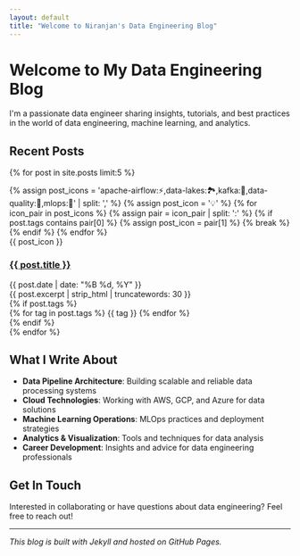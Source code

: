```yaml
---
layout: default
title: "Welcome to Niranjan's Data Engineering Blog"
---
```


# Welcome to My Data Engineering Blog

I'm a passionate data engineer sharing insights, tutorials, and best practices in the world of data engineering, machine learning, and analytics.

## Recent Posts

{% for post in site.posts limit:5 %}
<div class="post-card">
    {% assign post_icons = 'apache-airflow:⚡,data-lakes:🏞️,kafka:🚀,data-quality:🎯,mlops:🤖' | split: ',' %}
    {% assign post_icon = '💡' %}
    {% for icon_pair in post_icons %}
        {% assign pair = icon_pair | split: ':' %}
        {% if post.tags contains pair[0] %}
            {% assign post_icon = pair[1] %}
            {% break %}
        {% endif %}
    {% endfor %}
    <div class="post-image">{{ post_icon }}</div>
    <h3><a href="{{ post.url | relative_url }}">{{ post.title }}</a></h3>
    <div class="post-meta">{{ post.date | date: "%B %d, %Y" }}</div>
    <div class="post-excerpt">{{ post.excerpt | strip_html | truncatewords: 30 }}</div>
    {% if post.tags %}
    <div class="tags">
    {% for tag in post.tags %}
        <span class="tag">{{ tag }}</span>
    {% endfor %}
    </div>
    {% endif %}
</div>
{% endfor %}

## What I Write About

- **Data Pipeline Architecture**: Building scalable and reliable data processing systems
- **Cloud Technologies**: Working with AWS, GCP, and Azure for data solutions
- **Machine Learning Operations**: MLOps practices and deployment strategies
- **Analytics & Visualization**: Tools and techniques for data analysis
- **Career Development**: Insights and advice for data engineering professionals

## Get In Touch

Interested in collaborating or have questions about data engineering? Feel free to reach out!

---

*This blog is built with Jekyll and hosted on GitHub Pages.*